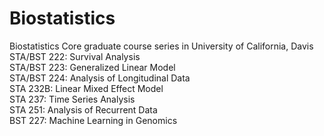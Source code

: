 # Biostatistics
Biostatistics Core graduate course series in University of California, Davis </br>
STA/BST 222: Survival Analysis </br>
STA/BST 223: Generalized Linear Model </br>
STA/BST 224: Analysis of Longitudinal Data </br>
STA    232B: Linear Mixed Effect Model</br>
STA     237: Time Series Analysis</br>
STA     251: Analysis of Recurrent Data</br>
BST 227: Machine Learning in Genomics</br>
